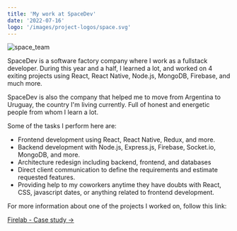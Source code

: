 ```yaml
---
title: 'My work at SpaceDev'
date: '2022-07-16'
logo: '/images/project-logos/space.svg'
---
```


![space_team](/images/space_team.png)

SpaceDev is a software factory company where I work as a fullstack developer. During this year and a half, I learned a lot, and worked on 4 exiting projects using React, React Native, Node.js, MongoDB, Firebase, and much more.

SpaceDev is also the company that helped me to move from Argentina to Uruguay, the country I'm living currently. Full of honest and energetic people from whom I learn a lot.

Some of the tasks I perform here are:

- Frontend development using React, React Native, Redux, and more.
- Backend development with Node.js, Express.js, Firebase, Socket.io, MongoDB, and more.
- Architecture redesign including backend, frontend, and databases
- Direct client communication to define the requirements and estimate requested features.
- Providing help to my coworkers anytime they have doubts with React, CSS, javascript dates, or anything related to frontend development.

For more information about one of the projects I worked on, follow this link:

[Firelab - Case study →](https://www.spacedev.uy/case-study/firelab)